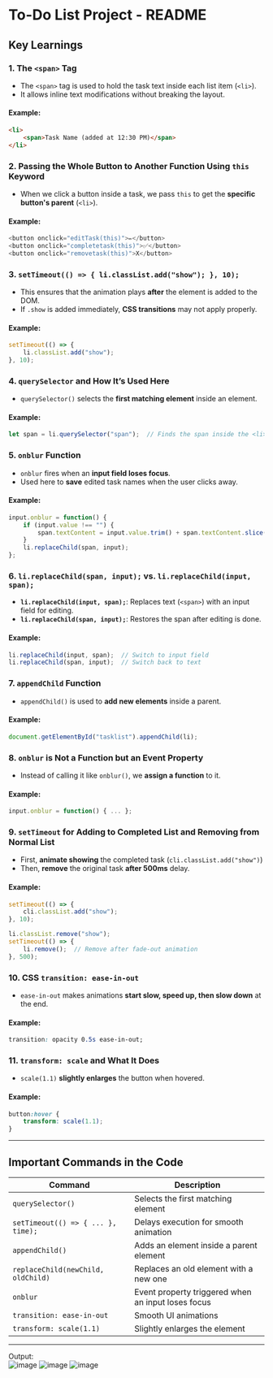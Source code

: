 # To-Do List Project - README

## Key Learnings

### 1. The `<span>` Tag
- The `<span>` tag is used to hold the task text inside each list item (`<li>`).
- It allows inline text modifications without breaking the layout.

#### **Example:**
```html
<li>
    <span>Task Name (added at 12:30 PM)</span>
</li>
```

### 2. Passing the Whole Button to Another Function Using `this` Keyword
- When we click a button inside a task, we pass `this` to get the **specific button's parent** (`<li>`).

#### **Example:**
```js
<button onclick="editTask(this)">✏️</button>
<button onclick="completetask(this)">✅</button>
<button onclick="removetask(this)">X</button>
```

### 3. `setTimeout(() => { li.classList.add("show"); }, 10);`
- This ensures that the animation plays **after** the element is added to the DOM.
- If `.show` is added immediately, **CSS transitions** may not apply properly.

#### **Example:**
```js
setTimeout(() => {
    li.classList.add("show");
}, 10);
```

### 4. `querySelector` and How It’s Used Here
- `querySelector()` selects the **first matching element** inside an element.

#### **Example:**
```js
let span = li.querySelector("span");  // Finds the span inside the <li>
```

### 5. `onblur` Function
- `onblur` fires when an **input field loses focus**.
- Used here to **save** edited task names when the user clicks away.

#### **Example:**
```js
input.onblur = function() {
    if (input.value !== "") {
        span.textContent = input.value.trim() + span.textContent.slice(span.textContent.indexOf(" (added at"));
    }
    li.replaceChild(span, input);
};
```

### 6. `li.replaceChild(span, input);` vs. `li.replaceChild(input, span);`
- **`li.replaceChild(input, span);`**: Replaces text (`<span>`) with an input field for editing.
- **`li.replaceChild(span, input);`**: Restores the span after editing is done.

#### **Example:**
```js
li.replaceChild(input, span);  // Switch to input field
li.replaceChild(span, input);  // Switch back to text
```

### 7. `appendChild` Function
- `appendChild()` is used to **add new elements** inside a parent.

#### **Example:**
```js
document.getElementById("tasklist").appendChild(li);
```

### 8. `onblur` is Not a Function but an Event Property
- Instead of calling it like `onblur()`, we **assign a function** to it.

#### **Example:**
```js
input.onblur = function() { ... };
```

### 9. `setTimeout` for Adding to Completed List and Removing from Normal List
- First, **animate showing** the completed task (`cli.classList.add("show")`)
- Then, **remove** the original task **after 500ms** delay.

#### **Example:**
```js
setTimeout(() => {
    cli.classList.add("show");
}, 10);

li.classList.remove("show");
setTimeout(() => {
    li.remove();  // Remove after fade-out animation
}, 500);
```

### 10. CSS `transition: ease-in-out`
- `ease-in-out` makes animations **start slow, speed up, then slow down** at the end.

#### **Example:**
```css
transition: opacity 0.5s ease-in-out;
```

### 11. `transform: scale` and What It Does
- `scale(1.1)` **slightly enlarges** the button when hovered.

#### **Example:**
```css
button:hover {
    transform: scale(1.1);
}
```

---

## **Important Commands in the Code**
| Command | Description |
|---------|-------------|
| `querySelector()` | Selects the first matching element |
| `setTimeout(() => { ... }, time);` | Delays execution for smooth animation |
| `appendChild()` | Adds an element inside a parent element |
| `replaceChild(newChild, oldChild)` | Replaces an old element with a new one |
| `onblur` | Event property triggered when an input loses focus |
| `transition: ease-in-out` | Smooth UI animations |
| `transform: scale(1.1)` | Slightly enlarges the element |

---

Output: 
<br>
![image](https://github.com/user-attachments/assets/df9df66d-2ff1-44d4-9282-4e637e3e3d98)
![image](https://github.com/user-attachments/assets/c34fe2dc-385b-4944-8189-bb0898c9df15)
![image](https://github.com/user-attachments/assets/fb54b792-0cdc-4b25-9917-1c3afe651d24)
